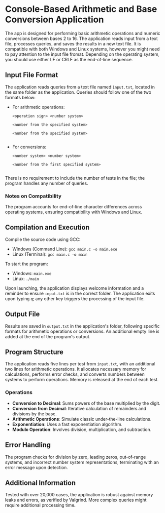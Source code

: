 # Console-Based Arithmetic and Base Conversion Application

The app is designed for performing basic arithmetic operations and numeric conversions between bases 2 to 16. The application reads input from a text file, processes queries, and saves the results in a new text file. It is compatible with both Windows and Linux systems, however you might need to pay attention to the input file fromat. Depending on the operating system, you should use either LF or CRLF as the end-of-line sequence. 

## Input File Format

The application reads queries from a text file named `input.txt`, located in the same folder as the application. Queries should follow one of the two formats below:

- For arithmetic operations:
  ```
  <operation sign> <number system>
  
  <number from the specified system>
  
  <number from the specified system>
  
  
  ```

- For conversions:
  ```
  <number system> <number system>
  
  <number from the first specified system>
  

  ```

There is no requirement to include the number of tests in the file; the program handles any number of queries.

### Notes on Compatibility

The program accounts for end-of-line character differences across operating systems, ensuring compatibility with Windows and Linux.

## Compilation and Execution

Compile the source code using GCC:

- Windows (Command Line): `gcc main.c -o main.exe`
- Linux (Terminal): `gcc main.c -o main`

To start the program:

- Windows: `main.exe`
- Linux: `./main`

Upon launching, the application displays welcome information and a reminder to ensure `input.txt` is in the correct folder. The application exits upon typing `q`; any other key triggers the processing of the input file.

## Output File

Results are saved in `output.txt` in the application's folder, following specific formats for arithmetic operations or conversions. An additional empty line is added at the end of the program's output.

## Program Structure

The application reads five lines per test from `input.txt`, with an additional two lines for arithmetic operations. It allocates necessary memory for calculations, performs error checks, and converts numbers between systems to perform operations. Memory is released at the end of each test.

### Operations

- **Conversion to Decimal**: Sums powers of the base multiplied by the digit.
- **Conversion from Decimal**: Iterative calculation of remainders and divisions by the base.
- **Arithmetic Operations**: Simulate classic under-the-line calculations.
- **Exponentiation**: Uses a fast exponentiation algorithm.
- **Modulo Operation**: Involves division, multiplication, and subtraction.

## Error Handling

The program checks for division by zero, leading zeros, out-of-range systems, and incorrect number system representations, terminating with an error message upon detection.

## Additional Information

Tested with over 20,000 cases, the application is robust against memory leaks and errors, as verified by Valgrind. More complex queries might require additional processing time.